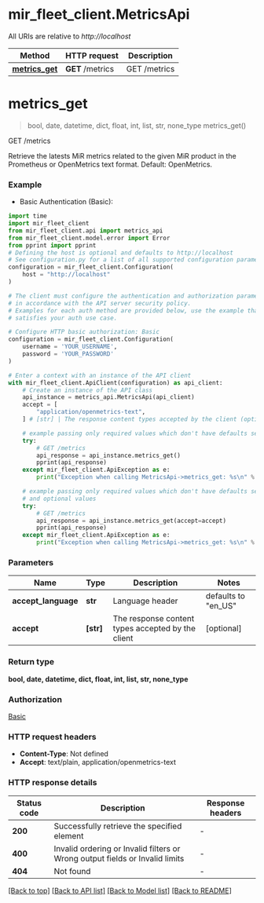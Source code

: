 # mir_fleet_client.MetricsApi

All URIs are relative to *http://localhost*

Method | HTTP request | Description
------------- | ------------- | -------------
[**metrics_get**](MetricsApi.md#metrics_get) | **GET** /metrics | GET /metrics


# **metrics_get**
> bool, date, datetime, dict, float, int, list, str, none_type metrics_get()

GET /metrics

Retrieve the latests MiR metrics related to the given MiR product in the Prometheus or OpenMetrics text format. Default: OpenMetrics.

### Example

* Basic Authentication (Basic):

```python
import time
import mir_fleet_client
from mir_fleet_client.api import metrics_api
from mir_fleet_client.model.error import Error
from pprint import pprint
# Defining the host is optional and defaults to http://localhost
# See configuration.py for a list of all supported configuration parameters.
configuration = mir_fleet_client.Configuration(
    host = "http://localhost"
)

# The client must configure the authentication and authorization parameters
# in accordance with the API server security policy.
# Examples for each auth method are provided below, use the example that
# satisfies your auth use case.

# Configure HTTP basic authorization: Basic
configuration = mir_fleet_client.Configuration(
    username = 'YOUR_USERNAME',
    password = 'YOUR_PASSWORD'
)

# Enter a context with an instance of the API client
with mir_fleet_client.ApiClient(configuration) as api_client:
    # Create an instance of the API class
    api_instance = metrics_api.MetricsApi(api_client)
    accept = [
        "application/openmetrics-text",
    ] # [str] | The response content types accepted by the client (optional)

    # example passing only required values which don't have defaults set
    try:
        # GET /metrics
        api_response = api_instance.metrics_get()
        pprint(api_response)
    except mir_fleet_client.ApiException as e:
        print("Exception when calling MetricsApi->metrics_get: %s\n" % e)

    # example passing only required values which don't have defaults set
    # and optional values
    try:
        # GET /metrics
        api_response = api_instance.metrics_get(accept=accept)
        pprint(api_response)
    except mir_fleet_client.ApiException as e:
        print("Exception when calling MetricsApi->metrics_get: %s\n" % e)
```


### Parameters

Name | Type | Description  | Notes
------------- | ------------- | ------------- | -------------
 **accept_language** | **str**| Language header | defaults to "en_US"
 **accept** | **[str]**| The response content types accepted by the client | [optional]

### Return type

**bool, date, datetime, dict, float, int, list, str, none_type**

### Authorization

[Basic](../README.md#Basic)

### HTTP request headers

 - **Content-Type**: Not defined
 - **Accept**: text/plain, application/openmetrics-text


### HTTP response details

| Status code | Description | Response headers |
|-------------|-------------|------------------|
**200** | Successfully retrieve the specified element |  -  |
**400** | Invalid ordering or Invalid filters or Wrong output fields or Invalid limits |  -  |
**404** | Not found |  -  |

[[Back to top]](#) [[Back to API list]](../README.md#documentation-for-api-endpoints) [[Back to Model list]](../README.md#documentation-for-models) [[Back to README]](../README.md)

